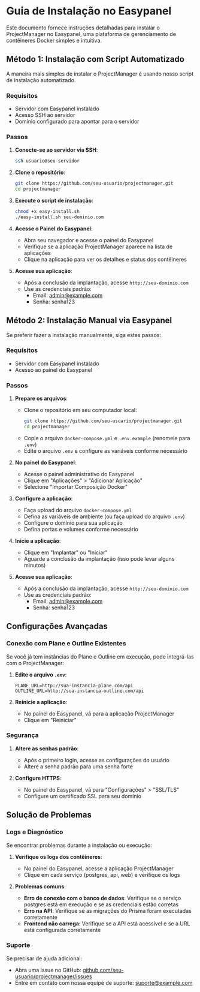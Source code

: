 # Guia de Instalação no Easypanel

Este documento fornece instruções detalhadas para instalar o ProjectManager no Easypanel, uma plataforma de gerenciamento de contêineres Docker simples e intuitiva.

## Método 1: Instalação com Script Automatizado

A maneira mais simples de instalar o ProjectManager é usando nosso script de instalação automatizado.

### Requisitos
- Servidor com Easypanel instalado
- Acesso SSH ao servidor
- Domínio configurado para apontar para o servidor

### Passos

1. **Conecte-se ao servidor via SSH**:
   ```bash
   ssh usuario@seu-servidor
   ```

2. **Clone o repositório**:
   ```bash
   git clone https://github.com/seu-usuario/projectmanager.git
   cd projectmanager
   ```

3. **Execute o script de instalação**:
   ```bash
   chmod +x easy-install.sh
   ./easy-install.sh seu-dominio.com
   ```

4. **Acesse o Painel do Easypanel**:
   - Abra seu navegador e acesse o painel do Easypanel
   - Verifique se a aplicação ProjectManager aparece na lista de aplicações
   - Clique na aplicação para ver os detalhes e status dos contêineres

5. **Acesse sua aplicação**:
   - Após a conclusão da implantação, acesse `http://seu-dominio.com`
   - Use as credenciais padrão: 
     - Email: admin@example.com
     - Senha: senha123

## Método 2: Instalação Manual via Easypanel

Se preferir fazer a instalação manualmente, siga estes passos:

### Requisitos
- Servidor com Easypanel instalado
- Acesso ao painel do Easypanel

### Passos

1. **Prepare os arquivos**:
   - Clone o repositório em seu computador local:
     ```bash
     git clone https://github.com/seu-usuario/projectmanager.git
     cd projectmanager
     ```
   - Copie o arquivo `docker-compose.yml` e `.env.example` (renomeie para `.env`)
   - Edite o arquivo `.env` e configure as variáveis conforme necessário

2. **No painel do Easypanel**:
   - Acesse o painel administrativo do Easypanel
   - Clique em "Aplicações" > "Adicionar Aplicação"
   - Selecione "Importar Composição Docker"

3. **Configure a aplicação**:
   - Faça upload do arquivo `docker-compose.yml`
   - Defina as variáveis de ambiente (ou faça upload do arquivo `.env`)
   - Configure o domínio para sua aplicação
   - Defina portas e volumes conforme necessário

4. **Inicie a aplicação**:
   - Clique em "Implantar" ou "Iniciar"
   - Aguarde a conclusão da implantação (isso pode levar alguns minutos)

5. **Acesse sua aplicação**:
   - Após a conclusão da implantação, acesse `http://seu-dominio.com`
   - Use as credenciais padrão: 
     - Email: admin@example.com
     - Senha: senha123

## Configurações Avançadas

### Conexão com Plane e Outline Existentes

Se você já tem instâncias do Plane e Outline em execução, pode integrá-las com o ProjectManager:

1. **Edite o arquivo `.env`**:
   ```
   PLANE_URL=http://sua-instancia-plane.com/api
   OUTLINE_URL=http://sua-instancia-outline.com/api
   ```

2. **Reinicie a aplicação**:
   - No painel do Easypanel, vá para a aplicação ProjectManager
   - Clique em "Reiniciar"

### Segurança

1. **Altere as senhas padrão**:
   - Após o primeiro login, acesse as configurações do usuário
   - Altere a senha padrão para uma senha forte

2. **Configure HTTPS**:
   - No painel do Easypanel, vá para "Configurações" > "SSL/TLS"
   - Configure um certificado SSL para seu domínio

## Solução de Problemas

### Logs e Diagnóstico

Se encontrar problemas durante a instalação ou execução:

1. **Verifique os logs dos contêineres**:
   - No painel do Easypanel, acesse a aplicação ProjectManager
   - Clique em cada serviço (postgres, api, web) e verifique os logs

2. **Problemas comuns**:
   - **Erro de conexão com o banco de dados**: Verifique se o serviço postgres está em execução e se as credenciais estão corretas
   - **Erro na API**: Verifique se as migrações do Prisma foram executadas corretamente
   - **Frontend não carrega**: Verifique se a API está acessível e se a URL está configurada corretamente

### Suporte

Se precisar de ajuda adicional:
- Abra uma issue no GitHub: [github.com/seu-usuario/projectmanager/issues](https://github.com/seu-usuario/projectmanager/issues)
- Entre em contato com nossa equipe de suporte: suporte@example.com 